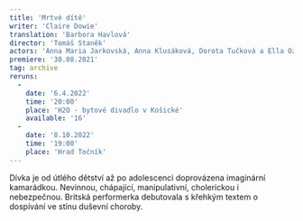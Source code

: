 ```yaml
---
title: 'Mrtvé dítě'
writer: 'Claire Dowie'
translation: 'Barbora Havlová'
director: 'Tomáš Staněk'
actors: 'Anna Maria Jarkovská, Anna Klusáková, Dorota Tučková a Ella Ozuna'
premiere: '30.08.2021'
tag: archive
reruns:
  -
    date: '6.4.2022'
    time: '20:00'
    place: 'H2O - bytové divadlo v Košické'
    available: '16'
  -  
    date: '8.10.2022'
    time: '19:00'
    place: 'Hrad Točník'
---
```

Dívka je od útlého dětství až po adolescenci doprovázena imaginární kamarádkou. Nevinnou, chápající, manipulativní, cholerickou i nebezpečnou. Britská performerka debutovala s křehkým textem o dospívání ve stínu duševní choroby.
